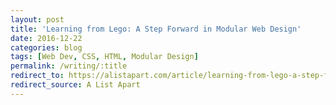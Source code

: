 ```yaml
---
layout: post
title: 'Learning from Lego: A Step Forward in Modular Web Design'
date: 2016-12-22
categories: blog
tags: [Web Dev, CSS, HTML, Modular Design]
permalink: /writing/:title
redirect_to: https://alistapart.com/article/learning-from-lego-a-step-forward-in-modular-web-design/
redirect_source: A List Apart
---
```

